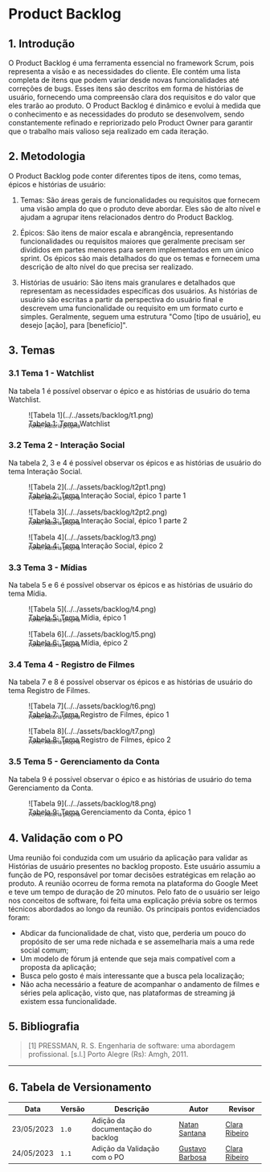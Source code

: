 # Product Backlog

## 1. Introdução

O Product Backlog é uma ferramenta essencial no framework Scrum, pois representa a visão e as necessidades do cliente. Ele contém uma lista completa de itens que podem variar desde novas funcionalidades até correções de bugs. Esses itens são descritos em forma de histórias de usuário, fornecendo uma compreensão clara dos requisitos e do valor que eles trarão ao produto. O Product Backlog é dinâmico e evolui à medida que o conhecimento e as necessidades do produto se desenvolvem, sendo constantemente refinado e repriorizado pelo Product Owner para garantir que o trabalho mais valioso seja realizado em cada iteração.

## 2. Metodologia

O Product Backlog pode conter diferentes tipos de itens, como temas, épicos e histórias de usuário:

1. Temas: São áreas gerais de funcionalidades ou requisitos que fornecem uma visão ampla do que o produto deve abordar. Eles são de alto nível e ajudam a agrupar itens relacionados dentro do Product Backlog.

2. Épicos: São itens de maior escala e abrangência, representando funcionalidades ou requisitos maiores que geralmente precisam ser divididos em partes menores para serem implementados em um único sprint. Os épicos são mais detalhados do que os temas e fornecem uma descrição de alto nível do que precisa ser realizado.

3. Histórias de usuário: São itens mais granulares e detalhados que representam as necessidades específicas dos usuários. As histórias de usuário são escritas a partir da perspectiva do usuário final e descrevem uma funcionalidade ou requisito em um formato curto e simples. Geralmente, seguem uma estrutura "Como [tipo de usuário], eu desejo [ação], para [benefício]".

## 3. Temas

### 3.1 Tema 1 - Watchlist

Na tabela 1 é possível observar o épico e as histórias de usuário do tema Watchlist.

<figure markdown>
  ![Tabela 1](../../assets/backlog/t1.png)
  <figcaption>Tabela 1: Tema Watchlist</figcaption>
  <p style="margin-top: -10px; font-size: 10px">Fonte: Autoria própria</p>
</figure>

### 3.2 Tema 2 - Interação Social

Na tabela 2, 3 e 4 é possível observar os épicos e as histórias de usuário do tema Interação Social.

<figure markdown>
  ![Tabela 2](../../assets/backlog/t2pt1.png)
  <figcaption>Tabela 2: Tema Interação Social, épico 1 parte 1</figcaption>
  <p style="margin-top: -10px; font-size: 10px">Fonte: Autoria própria</p>
</figure>

<figure markdown>
  ![Tabela 3](../../assets/backlog/t2pt2.png)
  <figcaption>Tabela 3: Tema Interação Social, épico 1 parte 2</figcaption>
  <p style="margin-top: -10px; font-size: 10px">Fonte: Autoria própria</p>
</figure>

<figure markdown>
  ![Tabela 4](../../assets/backlog/t3.png)
  <figcaption>Tabela 4: Tema Interação Social, épico 2</figcaption>
  <p style="margin-top: -10px; font-size: 10px">Fonte: Autoria própria</p>
</figure>

### 3.3 Tema 3 - Mídias

Na tabela 5 e 6 é possível observar os épicos e as histórias de usuário do tema Mídia.

<figure markdown>
  ![Tabela 5](../../assets/backlog/t4.png)
  <figcaption>Tabela 5: Tema Mídia, épico 1</figcaption>
  <p style="margin-top: -10px; font-size: 10px">Fonte: Autoria própria</p>
</figure>

<figure markdown>
  ![Tabela 6](../../assets/backlog/t5.png)
  <figcaption>Tabela 6: Tema Mídia, épico 2</figcaption>
  <p style="margin-top: -10px; font-size: 10px">Fonte: Autoria própria</p>
</figure>

### 3.4 Tema 4 - Registro de Filmes

Na tabela 7 e 8 é possível observar os épicos e as histórias de usuário do tema Registro de Filmes.

<figure markdown>
  ![Tabela 7](../../assets/backlog/t6.png)
  <figcaption>Tabela 7: Tema Registro de Filmes, épico 1</figcaption>
  <p style="margin-top: -10px; font-size: 10px">Fonte: Autoria própria</p>
</figure>

<figure markdown>
  ![Tabela 8](../../assets/backlog/t7.png)
  <figcaption>Tabela 8: Tema Registro de Filmes, épico 2</figcaption>
  <p style="margin-top: -10px; font-size: 10px">Fonte: Autoria própria</p>
</figure>

### 3.5 Tema 5 - Gerenciamento da Conta

Na tabela 9 é possível observar o épico e as histórias de usuário do tema Gerenciamento da Conta.

<figure markdown>
  ![Tabela 9](../../assets/backlog/t8.png)
  <figcaption>Tabela 9: Tema Gerenciamento da Conta, épico 1</figcaption>
  <p style="margin-top: -10px; font-size: 10px">Fonte: Autoria própria</p>
</figure>

## 4. Validação com o PO

Uma reunião foi conduzida com um usuário da aplicação para validar as Histórias de usuário presentes no backlog proposto. Este usuário assumiu a função de PO, responsável por tomar decisões estratégicas em relação ao produto. A reunião ocorreu de forma remota na plataforma do Google Meet e teve um tempo de duração de 20 minutos. Pelo fato de o usuário ser leigo nos conceitos de software, foi feita uma explicação prévia sobre os termos técnicos abordados ao longo da reunião.
Os principais pontos evidenciados foram:

- Abdicar da funcionalidade de chat, visto que, perderia um pouco do propósito de ser uma rede nichada e se assemelharia mais a uma rede social comum;
- Um modelo de fórum já entende que seja mais compatível com a proposta da aplicação;
- Busca pelo gosto é mais interessante que a busca pela localização;
- Não acha necessário a feature de acompanhar o andamento de filmes e séries pela aplicação, visto que, nas plataformas de streaming já existem essa funcionalidade.

## 5. Bibliografia

> [1] PRESSMAN, R. S. Engenharia de software: uma abordagem profissional. [s.l.] Porto Alegre (Rs): Amgh, 2011.

---

## 6. Tabela de Versionamento

| Data       | Versão | Descrição                         | Autor                                          | Revisor                                           |
| ---------- | ------ | --------------------------------- | ---------------------------------------------- | ------------------------------------------------- |
| 23/05/2023 | `1.0`  | Adição da documentação do backlog | [Natan Santana](https://github.com/Neitan2001) | [Clara Ribeiro](https://github.com/clara-ribeiro) |
| 24/05/2023 | `1.1`  | Adição da Validação com o PO      | [Gustavo Barbosa](https://github.com/brbsg)    | [Clara Ribeiro](https://github.com/clara-ribeiro) |
